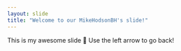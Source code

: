 ```yaml
---
layout: slide
title: "Welcome to our MikeHodsonBH's slide!"
---
```

This is my awesome slide :tada:
Use the left arrow to go back!
